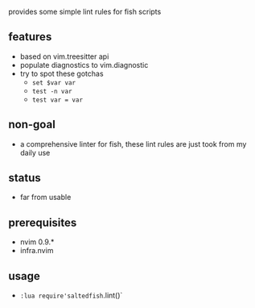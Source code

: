 provides some simple lint rules for fish scripts

## features
* based on vim.treesitter api
* populate diagnostics to vim.diagnostic
* try to spot these gotchas
    * `set $var var`
    * `test -n var`
    * `test var = var`

## non-goal
* a comprehensive linter for fish, these lint rules are just took from my daily use

## status
* far from usable

## prerequisites
* nvim 0.9.*
* infra.nvim

## usage
* `:lua require'saltedfish`.lint()`
